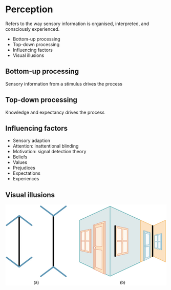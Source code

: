 # Perception

Refers to the way sensory information is organised, interpreted, and consciously experienced.

- Bottom-up processing
- Top-down processing
- Influencing factors
- Visual illusions

## Bottom-up processing

Sensory information from a stimulus drives the process

## Top-down processing

Knowledge and expectancy drives the process

## Influencing factors

- Sensory adaption
- Attention: inattentional blinding
- Motivation: signal detection theory
- Beliefs
- Values
- Prejudices
- Expectations
- Experiences

## Visual illusions

![visual illusions 01](visual-illusions-01.png)